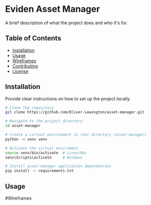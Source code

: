 # Eviden Asset Manager

A brief description of what the project does and who it's for.

## Table of Contents
- [Installation](#installation)
- [Usage](#usage)
- [Wireframes](#wireframes)
- [Contributing](#contributing)
- [License](#license)

## Installation

Provide clear instructions on how to set up the project locally.

```bash
# Clone the repository
git clone https://github.com/Oliver-Lewington/asset-manager.git

# Navigate to the project directory
cd asset-manager

# Create a virtual environment in root directory (asset-manager)
python -m venv venv

# Activate the virtual enviroment
source venv/bin/activate  # Linux/Mac
venv\Scripts\activate     # Windows

# Install asset-manager application dependencies
pip install -r requirements.txt
```
## Usage

#Wireframes

